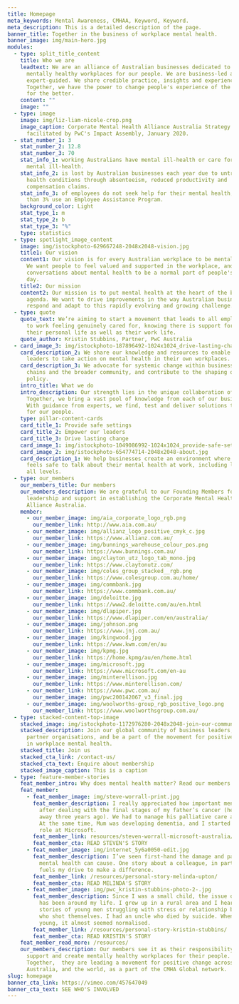 ```yaml
---
title: Homepage
meta_keywords: Mental Awareness, CMHAA, Keyword, Keyword.
meta_description: This is a detailed description of the page.
banner_title: Together in the business of workplace mental health.
banner_image: img/main-hero.jpg
modules:
  - type: split_title_content
    title: Who we are
    leadtext: We are an alliance of Australian businesses dedicated to providing
      mentally healthy workplaces for our people. We are business-led and
      expert-guided. We share credible practice, insights and experience.
      Together, we have the power to change people's experience of the workplace
      for the better.
    content: ""
    image: ""
  - type: image
    image: img/liz-liam-nicole-crop.png
    image_caption: Corporate Mental Health Alliance Australia Strategy Day
      facilitated by PwC's Impact Assembly, January 2020.
  - stat_number_1: 3
    stat_number_2: 12.8
    stat_number_3: 70
    stat_info_1: working Australians have mental ill-health or care for someone with
      mental ill-health.
    stat_info_2: is lost by Australian businesses each year due to untreated mental
      health conditions through absenteeism, reduced productivity and
      compensation claims.
    stat_info_3: of employees do not seek help for their mental health, and less
      than 3% use an Employee Assistance Program.
    background_color: Light
    stat_type_1: m
    stat_type_2: b
    stat_type_3: "%"
    type: statistics
  - type: spotlight_image_content
    image: img/istockphoto-629667248-2048x2048-vision.jpg
    title1: Our vision
    content1: Our vision is for every Australian workplace to be mentally healthy.
      We want people to feel valued and supported in the workplace, and for
      conversations about mental health to be a normal part of people's working
      day.
    title2: Our mission
    content2: Our mission is to put mental health at the heart of the business
      agenda. We want to drive improvements in the way Australian businesses
      respond and adapt to this rapidly evolving and growing challenge.
  - type: quote
    quote_text: We’re aiming to start a movement that leads to all employees going
      to work feeling genuinely cared for, knowing there is support for them in
      their personal life as well as their work life.
    quote_author: Kristin Stubbins, Partner, PwC Australia
  - card_image_3: img/istockphoto-187896492-1024x1024_drive-lasting-change.jpg
    card_description_2: We share our knowledge and resources to enable business
      leaders to take action on mental health in their own workplaces.
    card_description_3: We advocate for systemic change within business, supply
      chains and the broader community, and contribute to the shaping of public
      policy.
    intro_title: What we do
    intro_description: Our strength lies in the unique collaboration of our members.
      Together, we bring a vast pool of knowledge from each of our businesses.
      With guidance from experts, we find, test and deliver solutions that work
      for our people.
    type: pillar-content-cards
    card_title_1: Provide safe settings
    card_title_2: Empower our leaders
    card_title_3: Drive lasting change
    card_image_1: img/istockphoto-1049086992-1024x1024_provide-safe-settings.jpg
    card_image_2: img/istockphoto-654774714-2048x2048-about.jpg
    card_description_1: We help businesses create an environment where everyone
      feels safe to talk about their mental health at work, including leaders at
      all levels.
  - type: our_members
    our_members_title: Our members
    our_members_description: We are grateful to our Founding Members for their
      leadership and support in establishing the Corporate Mental Health
      Alliance Australia.
    member:
      - our_member_image: img/aia_corporate_logo_rgb.png
        our_member_link: http://www.aia.com.au/
      - our_member_image: img/allianz_logo_positive_cmyk_c.jpg
        our_member_link: https://www.allianz.com.au/
      - our_member_image: img/bunnings_warehouse_colour_pos.png
        our_member_link: https://www.bunnings.com.au/
      - our_member_image: img/clayton_utz_logo_tab_mono.jpg
        our_member_link: https://www.claytonutz.com/
      - our_member_image: img/coles_group_stacked__rgb.png
        our_member_link: https://www.colesgroup.com.au/home/
      - our_member_image: img/commbank.jpg
        our_member_link: https://www.commbank.com.au/
      - our_member_image: img/deloitte.jpg
        our_member_link: https://www2.deloitte.com/au/en.html
      - our_member_image: img/dlapiper.jpg
        our_member_link: https://www.dlapiper.com/en/australia/
      - our_member_image: img/johnson.png
        our_member_link: https://www.jnj.com.au/
      - our_member_image: img/kingwood.jpg
        our_member_link: https://www.kwm.com/en/au
      - our_member_image: img/kpmg.jpg
        our_member_link: https://home.kpmg/au/en/home.html
      - our_member_image: img/microsoft.jpg
        our_member_link: https://www.microsoft.com/en-au
      - our_member_image: img/minterellison.jpg
        our_member_link: https://www.minterellison.com/
      - our_member_link: https://www.pwc.com.au/
        our_member_image: img/pwc200142067_v3_final.jpg
      - our_member_image: img/woolworths-group_rgb_positive_logo.png
        our_member_link: https://www.woolworthsgroup.com.au/
  - type: stacked-content-top-image
    stacked_image: img/istockphoto-1172976280-2048x2048-join-our-community.jpg
    stacked_description: Join our global community of business leaders, experts and
      partner organisations, and be a part of the movement for positive change
      in workplace mental health.
    stacked_title: Join us
    stacked_cta_link: /contact-us/
    stacked_cta_text: Enquire about membership
    stacked_image_caption: This is a caption
  - type: feature-member-stories
    feat_member_intro: Why does mental health matter? Read our members' stories and find out.
    feat_member:
      - feat_member_image: img/steve-worrall-print.jpg
        feat_member_description: I really appreciated how important mental health was
          after dealing with the final stages of my father’s cancer (he passed
          away three years ago). We had to manage his palliative care at home.
          At the same time, Mum was developing dementia, and I started a new
          role at Microsoft.
        feat_member_link: resources/steven-worrall-microsoft-australia/
        feat_member_cta: READ STEVEN'S STORY
      - feat_member_image: img/internet_5y6a0050-edit.jpg
        feat_member_description: I’ve seen first-hand the damage and pain that poor
          mental health can cause. One story about a colleague, in particular,
          fuels my drive to make a difference.
        feat_member_link: /resources/personal-story-melinda-upton/
        feat_member_cta: READ MELINDA'S STORY
      - feat_member_image: img/pwc_kristin-stubbins-photo-2-.jpg
        feat_member_description: Since I was a small child, the issue of mental health
          has been around my life. I grew up in a rural area and I heard many
          stories of young men struggling with stress or relationship breakups
          who shot themselves. I had an uncle who died by suicide. When I was
          young, it almost seemed normalised.
        feat_member_link: /resources/personal-story-kristin-stubbins/
        feat_member_cta: READ KRISTIN'S STORY
    feat_member_read_more: /resources/
    our_members_description: Our members see it as their responsibility to protect,
      support and create mentally healthy workplaces for their people.
      Together,  they are leading a movement for positive change across
      Australia, and the world, as a part of the CMHA Global network.
slug: homepage
banner_cta_link: https://vimeo.com/457647049
banner_cta_text: SEE WHO'S INVOLVED
---
```

